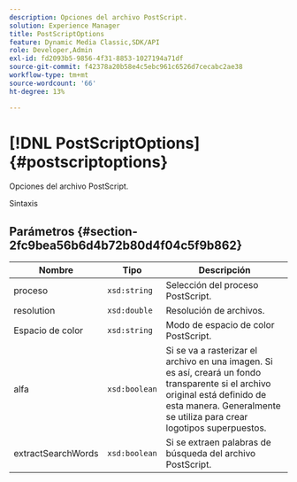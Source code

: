 ```yaml
---
description: Opciones del archivo PostScript.
solution: Experience Manager
title: PostScriptOptions
feature: Dynamic Media Classic,SDK/API
role: Developer,Admin
exl-id: fd2093b5-9856-4f31-8853-1027194a71df
source-git-commit: f42378a20b58e4c5ebc961c6526d7cecabc2ae38
workflow-type: tm+mt
source-wordcount: '66'
ht-degree: 13%

---
```


# [!DNL PostScriptOptions]{#postscriptoptions}

Opciones del archivo PostScript.

Sintaxis

## Parámetros {#section-2fc9bea56b6d4b72b80d4f04c5f9b862}

| Nombre | Tipo | Descripción |
|---|---|---|
| proceso | `xsd:string` | Selección del proceso PostScript. |
| resolution | `xsd:double` | Resolución de archivos. |
| Espacio de color | `xsd:string` | Modo de espacio de color PostScript. |
| alfa | `xsd:boolean` | Si se va a rasterizar el archivo en una imagen. Si es así, creará un fondo transparente si el archivo original está definido de esta manera. Generalmente se utiliza para crear logotipos superpuestos. |
| extractSearchWords | `xsd:boolean` | Si se extraen palabras de búsqueda del archivo PostScript. |
